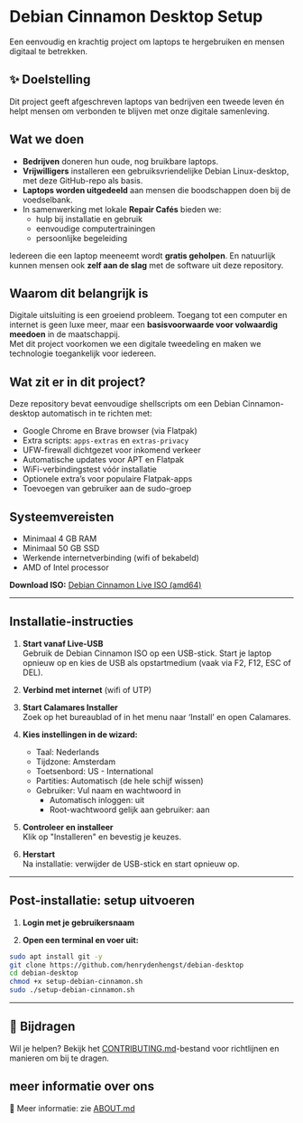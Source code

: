 # Debian Cinnamon Desktop Setup

Een eenvoudig en krachtig project om laptops te hergebruiken en mensen digitaal te betrekken.

## ✨ Doelstelling

Dit project geeft afgeschreven laptops van bedrijven een tweede leven én helpt mensen om verbonden te blijven met onze digitale samenleving.

## Wat we doen

- **Bedrijven** doneren hun oude, nog bruikbare laptops.  
- **Vrijwilligers** installeren een gebruiksvriendelijke Debian Linux-desktop, met deze GitHub-repo als basis.  
- **Laptops worden uitgedeeld** aan mensen die boodschappen doen bij de voedselbank.  
- In samenwerking met lokale **Repair Cafés** bieden we:
  - hulp bij installatie en gebruik
  - eenvoudige computertrainingen
  - persoonlijke begeleiding

Iedereen die een laptop meeneemt wordt **gratis geholpen**. En natuurlijk kunnen mensen ook **zelf aan de slag** met de software uit deze repository.

## Waarom dit belangrijk is

Digitale uitsluiting is een groeiend probleem. Toegang tot een computer en internet is geen luxe meer, maar een **basisvoorwaarde voor volwaardig meedoen** in de maatschappij.  
Met dit project voorkomen we een digitale tweedeling en maken we technologie toegankelijk voor iedereen.

## Wat zit er in dit project?

Deze repository bevat eenvoudige shellscripts om een Debian Cinnamon-desktop automatisch in te richten met:

- Google Chrome en Brave browser (via Flatpak)
- Extra scripts: `apps-extras` en `extras-privacy`
- UFW-firewall dichtgezet voor inkomend verkeer
- Automatische updates voor APT en Flatpak
- WiFi-verbindingstest vóór installatie
- Optionele extra’s voor populaire Flatpak-apps
- Toevoegen van gebruiker aan de sudo-groep

## Systeemvereisten

- Minimaal 4 GB RAM
- Minimaal 50 GB SSD
- Werkende internetverbinding (wifi of bekabeld)
- AMD of Intel processor

**Download ISO:** [Debian Cinnamon Live ISO (amd64)](https://cdimage.debian.org/debian-cd/current-live/amd64/iso-hybrid/)

---

## Installatie-instructies

1. **Start vanaf Live-USB**  
   Gebruik de Debian Cinnamon ISO op een USB-stick. Start je laptop opnieuw op en kies de USB als opstartmedium (vaak via F2, F12, ESC of DEL).

2. **Verbind met internet** (wifi of UTP)

3. **Start Calamares Installer**  
   Zoek op het bureaublad of in het menu naar ‘Install’ en open Calamares.

4. **Kies instellingen in de wizard:**
   - Taal: Nederlands
   - Tijdzone: Amsterdam
   - Toetsenbord: US - International
   - Partities: Automatisch (de hele schijf wissen)
   - Gebruiker: Vul naam en wachtwoord in  
     - Automatisch inloggen: uit
     - Root-wachtwoord gelijk aan gebruiker: aan

5. **Controleer en installeer**  
   Klik op "Installeren" en bevestig je keuzes.

6. **Herstart**  
   Na installatie: verwijder de USB-stick en start opnieuw op.

---

## Post-installatie: setup uitvoeren

1. **Login met je gebruikersnaam**

2. **Open een terminal en voer uit:**

```bash
sudo apt install git -y
git clone https://github.com/henrydenhengst/debian-desktop
cd debian-desktop
chmod +x setup-debian-cinnamon.sh
sudo ./setup-debian-cinnamon.sh
```

---


## 🤲 Bijdragen

Wil je helpen? Bekijk het [CONTRIBUTING.md](CONTRIBUTING.md)-bestand voor richtlijnen en manieren om bij te dragen.

## meer informatie over ons

📄 Meer informatie: zie [ABOUT.md](ABOUT.md)
